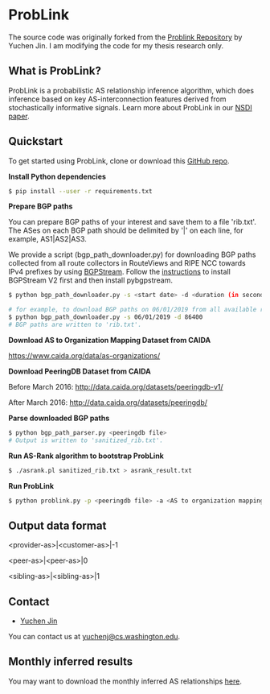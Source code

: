 # ProbLink

The source code was originally forked from the [Problink Repository](https://github.com/YuchenJin/ProbLink) by Yuchen Jin.
I am modifying the code for my thesis research only.

## What is ProbLink?
ProbLink is a probabilistic AS relationship inference algorithm, which does inference based on key AS-interconnection features derived from stochastically informative signals. Learn more about ProbLink in our [NSDI paper](https://www.usenix.org/conference/nsdi19/presentation/jin).

## Quickstart
To get started using ProbLink, clone or download this [GitHub repo](https://github.com/YuchenJin/ProbLink).

__Install Python dependencies__
```sh
$ pip install --user -r requirements.txt
```

__Prepare BGP paths__

You can prepare BGP paths of your interest and save them to a file 'rib.txt'. The ASes on each BGP path should be delimited by '|' on each line, for example, AS1|AS2|AS3.
    
We provide a script (bgp_path_downloader.py) for downloading BGP paths collected from all route collectors in RouteViews and RIPE NCC towards IPv4 prefixes by using [BGPStream](https://bgpstream.caida.org/).
Follow the [instructions](https://bgpstream.caida.org/download) to install BGPStream V2 first and then install pybgpstream.

```sh
$ python bgp_path_downloader.py -s <start date> -d <duration (in seconds)>

# for example, to download BGP paths on 06/01/2019 from all available route collectors
$ python bgp_path_downloader.py -s 06/01/2019 -d 86400
# BGP paths are written to 'rib.txt'.
```

__Download AS to Organization Mapping Dataset from CAIDA__

https://www.caida.org/data/as-organizations/

__Download PeeringDB Dataset from CAIDA__

Before March 2016: http://data.caida.org/datasets/peeringdb-v1/
    
After March 2016: http://data.caida.org/datasets/peeringdb/

__Parse downloaded BGP paths__
```sh
$ python bgp_path_parser.py <peeringdb file> 
# Output is written to 'sanitized_rib.txt'.
```

__Run AS-Rank algorithm to bootstrap ProbLink__
```sh
$ ./asrank.pl sanitized_rib.txt > asrank_result.txt
```

__Run ProbLink__ 
```sh
$ python problink.py -p <peeringdb file> -a <AS to organization mapping file>
```

## Output data format
\<provider-as\>|\<customer-as\>|-1 

\<peer-as\>|\<peer-as\>|0 

\<sibling-as\>|\<sibling-as\>|1

## Contact 
+ [Yuchen Jin](https://yuchenjin.github.io/)

You can contact us at <yuchenj@cs.washington.edu>.

## Monthly inferred results
You may want to download the monthly inferred AS relationships [here](https://yuchenjin.github.io/problink-as-relationships/).
